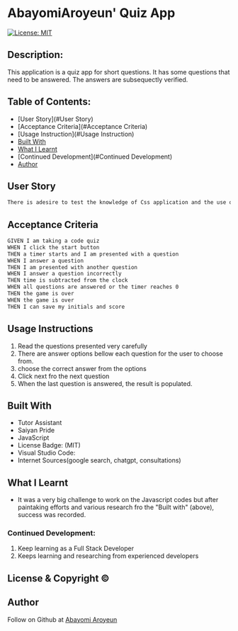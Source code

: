 # AbayomiAroyeun' Quiz App

[![License: MIT](https://img.shields.io/badge/License-MIT-yellow.svg)](https://opensource.org/licenses/MIT)
  
## Description:
This application is a quiz app for short questions. It has some questions that need to be answered. The answers are subsequectly verified.

## Table of Contents:
- [User Story](#User Story)
- [Acceptance Criteria](#Acceptance Criteria)
- [Usage Instruction](#Usage Instruction)
- [Built With](#Built-With)
- [What I Learnt](#What-I-Learnt)
- [Continued Development](#Continued Development)
- [Author](#Author)


## User Story
```md
There is adesire to test the knowledge of Css application and the use of codes to set up a quiz application. The following criteria shows execution of the the codes nbased on Javascript fundamentals.
```

## Acceptance Criteria
```md
GIVEN I am taking a code quiz
WHEN I click the start button
THEN a timer starts and I am presented with a question
WHEN I answer a question
THEN I am presented with another question
WHEN I answer a question incorrectly
THEN time is subtracted from the clock
WHEN all questions are answered or the timer reaches 0
THEN the game is over
WHEN the game is over
THEN I can save my initials and score

```

## Usage Instructions
1. Read the questions presented very carefully
2. There are answer options bellow each question for the user to choose from.
3. choose the correct answer from the options
4. Click next fro the next question
5. When the last question is answered, the result is populated.



## Built With
- Tutor Assistant
- Saiyan Pride
- JavaScript
- License Badge: (MIT)
- Visual Studio Code: 
- Internet Sources(google search, chatgpt, consultations)

## What I Learnt
- It was a very big challenge to work on the Javascript codes but after paintaking efforts and various research fro the "Built with" (above), success was recorded.
### Continued Development:
1. Keep learning as a Full Stack Developer
2. Keeps learning and researching from experienced developers
## License & Copyright ©
  


## Author

Follow on Github at [Abayomi Aroyeun](https://github.com/AbayomiAroyeun)